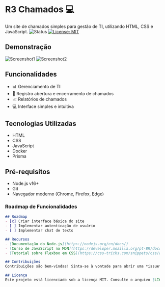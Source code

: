 # R3 Chamados 💻
Um site de chamados simples para gestão de TI, utilizando HTML, CSS e JavaScript.
![Status](https://img.shields.io/badge/status-em%20desenvolvimento-yellow)
[![License: MIT](https://img.shields.io/badge/License-MIT-yellow.svg)](https://opensource.org/licenses/MIT)

## Demonstração
![Screenshot1](https://i.postimg.cc/Znp2HZCY/image.png)
![Screenshot2](https://i.postimg.cc/9MqnXVPP/image.png)

## Funcionalidades
- 📊 Gerenciamento de TI
- 🔄 Registro abertura e encerramento de chamados
- 📈 Relatórios de chamados
- 💻 Interface simples e intuitiva

## Tecnologias Utilizadas
- HTML
- CSS
- JavaScript
- Docker
- Prisma

## Pré-requisitos
- Node.js v16+
- Git
- Navegador moderno (Chrome, Firefox, Edge)


### **Roadmap de Funcionalidades**
```markdown
## Roadmap
- [x] Criar interface básica do site
- [ ] Implementar autenticação de usuário
- [ ] Implementar chat de texto

## Recursos
- [Documentação do Node.js](https://nodejs.org/en/docs/)
- [Curso de JavaScript no MDN](https://developer.mozilla.org/pt-BR/docs/Web/JavaScript)
- [Tutorial sobre Flexbox em CSS](https://css-tricks.com/snippets/css/a-guide-to-flexbox/)

## Contribuições
Contribuições são bem-vindas! Sinta-se à vontade para abrir uma *issue* ou enviar um *pull request*.

## Licença
Este projeto está licenciado sob a licença MIT. Consulte o arquivo [LICENSE](./LICENSE) para mais detalhes.
